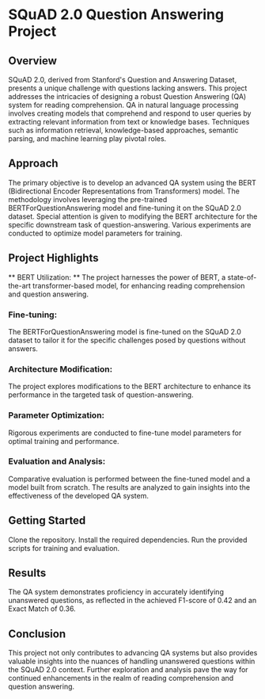 # SQuAD 2.0 Question Answering Project
## Overview
SQuAD 2.0, derived from Stanford's Question and Answering Dataset, presents a unique challenge with questions lacking answers. This project addresses the intricacies of designing a robust Question Answering (QA) system for reading comprehension. QA in natural language processing involves creating models that comprehend and respond to user queries by extracting relevant information from text or knowledge bases. Techniques such as information retrieval, knowledge-based approaches, semantic parsing, and machine learning play pivotal roles.

## Approach
The primary objective is to develop an advanced QA system using the BERT (Bidirectional Encoder Representations from Transformers) model. The methodology involves leveraging the pre-trained BERTForQuestionAnswering model and fine-tuning it on the SQuAD 2.0 dataset. Special attention is given to modifying the BERT architecture for the specific downstream task of question-answering. Various experiments are conducted to optimize model parameters for training.

## Project Highlights
** BERT Utilization: ** The project harnesses the power of BERT, a state-of-the-art transformer-based model, for enhancing reading comprehension and question answering.

### Fine-tuning: 
The BERTForQuestionAnswering model is fine-tuned on the SQuAD 2.0 dataset to tailor it for the specific challenges posed by questions without answers.

### Architecture Modification: 
The project explores modifications to the BERT architecture to enhance its performance in the targeted task of question-answering.

### Parameter Optimization: 
Rigorous experiments are conducted to fine-tune model parameters for optimal training and performance.

### Evaluation and Analysis: 
Comparative evaluation is performed between the fine-tuned model and a model built from scratch. The results are analyzed to gain insights into the effectiveness of the developed QA system.

## Getting Started
Clone the repository.
Install the required dependencies.
Run the provided scripts for training and evaluation.

## Results
The QA system demonstrates proficiency in accurately identifying unanswered questions, as reflected in the achieved F1-score of 0.42 and an Exact Match of 0.36.

## Conclusion
This project not only contributes to advancing QA systems but also provides valuable insights into the nuances of handling unanswered questions within the SQuAD 2.0 context. Further exploration and analysis pave the way for continued enhancements in the realm of reading comprehension and question answering.
